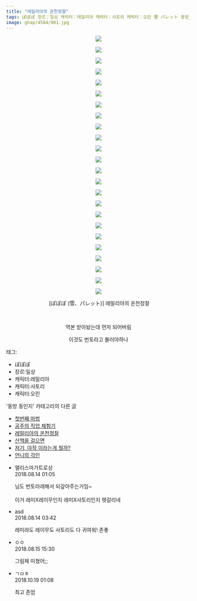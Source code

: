 ```yaml
---
title: "레밀리아의 온천정찰"
tags: ぽぽぽ 장르：일상 캐릭터：레밀리아 캐릭터：사토리 캐릭터：오린 雪 パレット 동방_동인지
image: ghap/4584/001.jpg
---
```

<div class="article">
<p style="text-align: center; clear: none; float: none;"><img src="{{ site.nasurl }}/ghap/4584/001.jpg"/></p>
<p style="text-align: center; clear: none; float: none;"><img src="{{ site.nasurl }}/ghap/4584/002.jpg"/></p>
<p style="text-align: center; clear: none; float: none;"><img src="{{ site.nasurl }}/ghap/4584/003.jpg"/></p>
<p style="text-align: center; clear: none; float: none;"><img src="{{ site.nasurl }}/ghap/4584/004.jpg"/></p>
<p style="text-align: center; clear: none; float: none;"><img src="{{ site.nasurl }}/ghap/4584/005.jpg"/></p>
<p style="text-align: center; clear: none; float: none;"><img src="{{ site.nasurl }}/ghap/4584/006.jpg"/></p>
<p style="text-align: center; clear: none; float: none;"><img src="{{ site.nasurl }}/ghap/4584/007.jpg"/></p>
<p style="text-align: center; clear: none; float: none;"><img src="{{ site.nasurl }}/ghap/4584/008.jpg"/></p>
<p style="text-align: center; clear: none; float: none;"><img src="{{ site.nasurl }}/ghap/4584/009.jpg"/></p>
<p style="text-align: center; clear: none; float: none;"><img src="{{ site.nasurl }}/ghap/4584/010.jpg"/></p>
<p style="text-align: center; clear: none; float: none;"><img src="{{ site.nasurl }}/ghap/4584/011.jpg"/></p>
<p style="text-align: center; clear: none; float: none;"><img src="{{ site.nasurl }}/ghap/4584/012.jpg"/></p>
<p style="text-align: center; clear: none; float: none;"><img src="{{ site.nasurl }}/ghap/4584/013.jpg"/></p>
<p style="text-align: center; clear: none; float: none;"><img src="{{ site.nasurl }}/ghap/4584/014.jpg"/></p>
<p style="text-align: center; clear: none; float: none;"><img src="{{ site.nasurl }}/ghap/4584/015.jpg"/></p>
<p style="text-align: center; clear: none; float: none;"><img src="{{ site.nasurl }}/ghap/4584/016.jpg"/></p>
<p style="text-align: center; clear: none; float: none;"><img src="{{ site.nasurl }}/ghap/4584/017.jpg"/></p>
<p style="text-align: center; clear: none; float: none;"><img src="{{ site.nasurl }}/ghap/4584/018.jpg"/></p>
<p style="text-align: center; clear: none; float: none;"><img src="{{ site.nasurl }}/ghap/4584/019.jpg"/></p>
<p style="text-align: center; clear: none; float: none;"><img src="{{ site.nasurl }}/ghap/4584/020.jpg"/></p>
<p style="text-align: center; clear: none; float: none;"><img src="{{ site.nasurl }}/ghap/4584/021.jpg"/></p>
<p style="text-align: center; clear: none; float: none;"><img src="{{ site.nasurl }}/ghap/4584/022.jpg"/></p>
<p style="text-align: center; clear: none; float: none;"><img src="{{ site.nasurl }}/ghap/4584/023.jpg"/></p>
<p style="text-align: center; clear: none; float: none;"><img src="{{ site.nasurl }}/ghap/4584/024.jpg"/></p>
<p style="text-align: center; clear: none; float: none;"> [ぽぽぽ (雪、パレット)] 레밀리아의 온천정찰</p>
<p style="text-align: center; clear: none; float: none;"><br/></p>
<p style="text-align: center; clear: none; float: none;">역본 받아놨는데 먼저 되어버림</p>
<p style="text-align: center; clear: none; float: none;">이것도 번토라고 불러야하나</p>
</div><div class="tagTrail">
<p>태그: </p>
<ul>
<li>ぽぽぽ</li>
<li>장르:일상</li>
<li>캐릭터:레밀리아</li>
<li>캐릭터:사토리</li>
<li>캐릭터:오린</li>
</ul>
</div><div class="another">
<p>'동방 동인지' 카테고리의 다른 글</p>
<ul>
<li><a href="/2018-08-13-ghap_4587">첫번째 마법</a></li>
<li><a href="/2018-08-13-ghap_4585">공주의 직업 체험기</a></li>
<li><a href="/2018-08-13-ghap_4584">레밀리아의 온천정찰</a></li>
<li><a href="/2018-08-13-ghap_4583">산책을 걸으면</a></li>
<li><a href="/2018-08-13-ghap_4582">저기, 야작 이라는게 뭘까?</a></li>
<li><a href="/2018-08-13-ghap_4581">언니의 각인</a></li>
</ul>
</div><div class="cb_module cb_fluid">
<div class="cb_wrt cb_profile">
<div class="comment">
<ul>
<li class="cb_thumb_off" id="comment15307725">
<div class="cb_comment_area">
<div class="cb_info_area">
<div class="cb_section">
<span class="cb_nick_name">앨리스마가트로상</span>
</div>
<div class="cb_section">
<span class="cb_date">2018.08.14 01:05 </span>
</div>
</div>
<div class="cb_dsc_comment">
<p class="cb_dsc">
											님도 번토라레해서 되갚아주는거임~<br/>
<br/>
이거 레미X레이무인지 레미X사토리인지 헷갈리네
										</p>
</div>
</div></li>
<li class="cb_thumb_off" id="comment15307845">
<div class="cb_comment_area">
<div class="cb_info_area">
<div class="cb_section">
<span class="cb_nick_name">asd</span>
</div>
<div class="cb_section">
<span class="cb_date">2018.08.14 03:42 </span>
</div>
</div>
<div class="cb_dsc_comment">
<p class="cb_dsc">
											레미랴도 레이무도 사토리도 다 귀여워! 존좋
										</p>
</div>
</div></li>
<li class="cb_thumb_off" id="comment15309194">
<div class="cb_comment_area">
<div class="cb_info_area">
<div class="cb_section">
<span class="cb_nick_name">ㅇㅇ</span>
</div>
<div class="cb_section">
<span class="cb_date">2018.08.15 15:30 </span>
</div>
</div>
<div class="cb_dsc_comment">
<p class="cb_dsc">
											그림체 미쳤어;;
										</p>
</div>
</div></li>
<li class="cb_thumb_off" id="comment15358028">
<div class="cb_comment_area">
<div class="cb_info_area">
<div class="cb_section">
<span class="cb_nick_name">ㄱㅁㅎ</span>
</div>
<div class="cb_section">
<span class="cb_date">2018.10.19 01:08 </span>
</div>
</div>
<div class="cb_dsc_comment">
<p class="cb_dsc">
											최고 존엄
										</p>
</div>
</div></li>
</ul>
</div>
</div><!-- commentList close -->
</div>